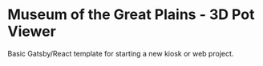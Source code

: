 # Museum of the Great Plains - 3D Pot Viewer
Basic Gatsby/React template for starting a new kiosk or web project.
